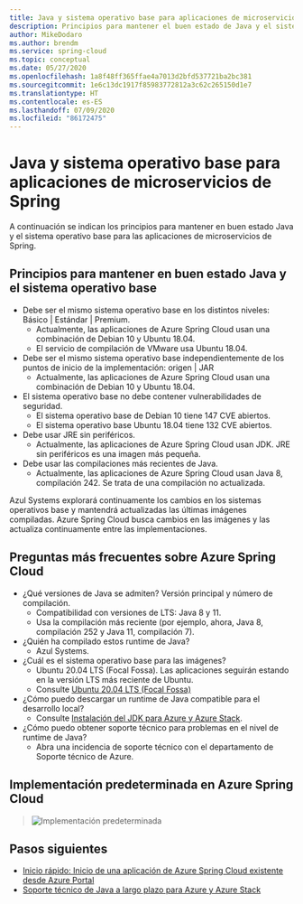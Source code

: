 ```yaml
---
title: Java y sistema operativo base para aplicaciones de microservicios de Azure Spring Cloud
description: Principios para mantener el buen estado de Java y el sistema operativo base para las aplicaciones de microservicios de Azure Spring Cloud
author: MikeDodaro
ms.author: brendm
ms.service: spring-cloud
ms.topic: conceptual
ms.date: 05/27/2020
ms.openlocfilehash: 1a8f48ff365ffae4a7013d2bfd537721ba2bc381
ms.sourcegitcommit: 1e6c13dc1917f85983772812a3c62c265150d1e7
ms.translationtype: HT
ms.contentlocale: es-ES
ms.lasthandoff: 07/09/2020
ms.locfileid: "86172475"
---
```

# <a name="java-and-base-os-for-spring-microservice-apps"></a>Java y sistema operativo base para aplicaciones de microservicios de Spring
A continuación se indican los principios para mantener en buen estado Java y el sistema operativo base para las aplicaciones de microservicios de Spring.
## <a name="principles-for-healthy-java-and-base-os"></a>Principios para mantener en buen estado Java y el sistema operativo base
* Debe ser el mismo sistema operativo base en los distintos niveles: Básico | Estándar | Premium.
    * Actualmente, las aplicaciones de Azure Spring Cloud usan una combinación de Debian 10 y Ubuntu 18.04.
    * El servicio de compilación de VMware usa Ubuntu 18.04.
* Debe ser el mismo sistema operativo base independientemente de los puntos de inicio de la implementación: origen | JAR
    * Actualmente, las aplicaciones de Azure Spring Cloud usan una combinación de Debian 10 y Ubuntu 18.04.
* El sistema operativo base no debe contener vulnerabilidades de seguridad.
    * El sistema operativo base de Debian 10 tiene 147 CVE abiertos.
    * El sistema operativo base Ubuntu 18.04 tiene 132 CVE abiertos.
* Debe usar JRE sin periféricos.
    * Actualmente, las aplicaciones de Azure Spring Cloud usan JDK. JRE sin periféricos es una imagen más pequeña.
* Debe usar las compilaciones más recientes de Java.
    * Actualmente, las aplicaciones de Azure Spring Cloud usan Java 8, compilación 242. Se trata de una compilación no actualizada.
 
Azul Systems explorará continuamente los cambios en los sistemas operativos base y mantendrá actualizadas las últimas imágenes compiladas. Azure Spring Cloud busca cambios en las imágenes y las actualiza continuamente entre las implementaciones.
 
## <a name="faq-for-azure-spring-cloud"></a>Preguntas más frecuentes sobre Azure Spring Cloud

* ¿Qué versiones de Java se admiten? Versión principal y número de compilación.
    * Compatibilidad con versiones de LTS: Java 8 y 11.
    * Usa la compilación más reciente (por ejemplo, ahora, Java 8, compilación 252 y Java 11, compilación 7).
* ¿Quién ha compilado estos runtime de Java?
    * Azul Systems.
* ¿Cuál es el sistema operativo base para las imágenes?
    * Ubuntu 20.04 LTS (Focal Fossa). Las aplicaciones seguirán estando en la versión LTS más reciente de Ubuntu.
    * Consulte [Ubuntu 20.04 LTS (Focal Fossa)](http://releases.ubuntu.com/focal/)
* ¿Cómo puedo descargar un runtime de Java compatible para el desarrollo local? 
    * Consulte [Instalación del JDK para Azure y Azure Stack](https://docs.microsoft.com/azure/developer/java/fundamentals/java-jdk-install).
* ¿Cómo puedo obtener soporte técnico para problemas en el nivel de runtime de Java?
    * Abra una incidencia de soporte técnico con el departamento de Soporte técnico de Azure.
 
## <a name="default-deployment-on-azure-spring-cloud"></a>Implementación predeterminada en Azure Spring Cloud

> ![Implementación predeterminada](media/spring-cloud-principles/spring-cloud-default-deployment.png)
 
## <a name="next-steps"></a>Pasos siguientes
* [Inicio rápido: Inicio de una aplicación de Azure Spring Cloud existente desde Azure Portal](spring-cloud-quickstart-launch-app-portal.md)
* [Soporte técnico de Java a largo plazo para Azure y Azure Stack](https://docs.microsoft.com/azure/developer/java/fundamentals/java-jdk-long-term-support)
